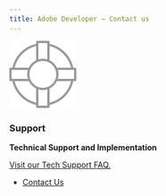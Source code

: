 ```yaml
---
title: Adobe Developer — Contact us
---
```


<TextBlock slots="image" width="100%" theme="lightest"  alignment="yes"  className="pricing-title-right  div-p-0 left-content mediaSize sale-support-img"/>

![adobe-support](../images/2_Icon_Support.svg " ")

<TextBlock slots="heading,text1, text2, buttons" width="100%" theme="lightest"  alignment="yes"  className="pricing-title-right py-0 text-align-left div-p-0 left-content contact-sales link linking sale-support-btn-align"/>

### Support

**Technical Support and Implementation** 

[Visit our Tech Support FAQ.](https://helpx.adobe.com/support.html)

- [Contact Us](./support-wrapper-form.md)

